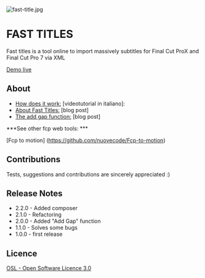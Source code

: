 ![fast-title.jpg](http://www.ilgattohanuovecode.it/images/website/fast-title.jpg)

# FAST TITLES #

Fast titles is a tool online to import massively subtitles for Final Cut ProX and Final Cut Pro 7 via XML


[Demo live](http://www.ilgattohanuovecode.it/tool/final-cut-fast-titles/index.php)

About
-----
* [How does it work:](https://www.youtube.com/watch?v=1vO2Z66tHMw) [videotutorial in italiano]:
* [About Fast Titles:](http://www.ilgattohanuovecode.it/videotutorial/196-fast-titles-come-importare-sottotitoli-in-final-cut.html) [blog post]
* [The add gap function:](http://www.ilgattohanuovecode.it/videogiochi-e-tecnologie/203-fast-titles-add-gap.html) [blog post]

***See other fcp web tools: ***

[Fcp to motion] (https://github.com/nuovecode/Fcp-to-motion)

Contributions
-------------
Tests, suggestions and contributions are sincerely appreciated :)

Release Notes
-------------

* 2.2.0 - Added composer
* 2.1.0 - Refactoring
* 2.0.0 - Added "Add Gap" function
* 1.1.0 - Solves some bugs
* 1.0.0 - first release

Licence
-------

[OSL - Open Software Licence 3.0](http://opensource.org/licenses/osl-3.0.php)

